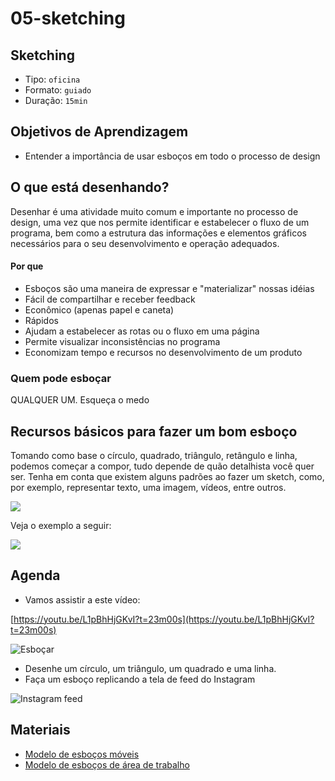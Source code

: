 # 05-sketching

## Sketching

* Tipo: `oficina`
* Formato: `guiado`
* Duração: `15min`

## Objetivos de Aprendizagem

* Entender a importância de usar esboços em todo o processo de design

## O que está desenhando?

Desenhar é uma atividade muito comum e importante no processo de design, uma vez que nos permite identificar e estabelecer o fluxo de um programa, bem como a estrutura das informações e elementos gráficos necessários para o seu desenvolvimento e operação adequados.

#### Por que

* Esboços são uma maneira de expressar e "materializar" nossas idéias
* Fácil de compartilhar e receber feedback
* Econômico \(apenas papel e caneta\)
* Rápidos
* Ajudam a estabelecer as rotas ou o fluxo em uma página
* Permite visualizar inconsistências no programa
* Economizam tempo e recursos no desenvolvimento de um produto

### Quem pode esboçar

QUALQUER UM. Esqueça o medo

## Recursos básicos para fazer um bom esboço

Tomando como base o círculo, quadrado, triângulo, retângulo e linha, podemos começar a compor, tudo depende de quão detalhista você quer ser. Tenha em conta que existem alguns padrões ao fazer um sketch, como, por exemplo, representar texto, uma imagem, vídeos, entre outros.

![](https://camo.githubusercontent.com/74a89c642ed2b591f318ebcc93d82aa4bcc9fbb2/68747470733a2f2f707265766965772e6962622e636f2f6b78346673622f736b65746368696e672e6a7067)

Veja o exemplo a seguir:

![](https://camo.githubusercontent.com/8d88ba26c4be0c3419b955476308c041d4d1c53c/68747470733a2f2f707265766965772e6962622e636f2f65416b4246772f65785f736b657463685f322e6a7067)

## Agenda

* Vamos assistir a este vídeo:

[https://youtu.be/L1pBhHjGKvI?t=23m00s](https://youtu.be/L1pBhHjGKvI?t=23m00s)

![Esbo&#xE7;ar](https://camo.githubusercontent.com/50ac25a47a5a1981cf776662ebd344c866f68c88/68747470733a2f2f696d672e796f75747562652e636f6d2f76692f4c31704268486a474b76492f302e6a7067)

* Desenhe um círculo, um triângulo, um quadrado e uma linha.
* Faça um esboço replicando a tela de feed do Instagram

![Instagram feed](https://camo.githubusercontent.com/2ab6414061da2bb80530602055ba8e6a5963d3fc/68747470733a2f2f36382e6d656469612e74756d626c722e636f6d2f33633834663936383465393731373232346331323661346262336435336532302f74756d626c725f696e6c696e655f6f62616536614a366c7a31737666336a375f3534302e6a7067)

## Materiais

* [Modelo de esboços móveis](https://drive.google.com/open?id=0B0NdG2VNCDPzRHRXdk96VDFFd2M)
* [Modelo de esboços de área de trabalho](https://drive.google.com/open?id=0B0NdG2VNCDPzaWRsQXNpSWtSQ1U)

